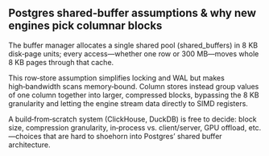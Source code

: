 ## Postgres shared‑buffer assumptions & why new engines pick columnar blocks

The buffer manager allocates a single shared pool (shared_buffers) in 8 KB disk‑page units; every access—whether one row or 300 MB—moves whole 8 KB pages through that cache.​

This row‑store assumption simplifies locking and WAL but makes high‑bandwidth scans memory‑bound. Column stores instead group values of one column together into larger, compressed blocks, bypassing the 8 KB granularity and letting the engine stream data directly to SIMD registers.​

A build‑from‑scratch system (ClickHouse, DuckDB) is free to decide: block size, compression granularity, in‑process vs. client/server, GPU offload, etc.—choices that are hard to shoehorn into Postgres’ shared buffer architecture.
